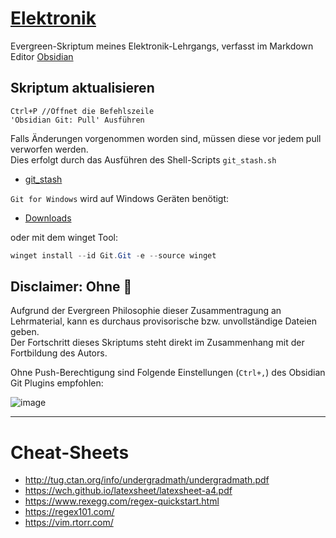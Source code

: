 # [Elektronik](https://github.com/s-grundner/Elektronik)

Evergreen-Skriptum meines Elektronik-Lehrgangs, verfasst im Markdown Editor [Obsidian](https://obsidian.md/)

## Skriptum aktualisieren

```
Ctrl+P //Öffnet die Befehlszeile
'Obsidian Git: Pull' Ausführen
```
Falls Änderungen vorgenommen worden sind, müssen diese vor jedem pull verworfen werden.  
Dies erfolgt durch das Ausführen des Shell-Scripts `git_stash.sh`

- [git_stash](git_stash.sh)

`Git for Windows` wird auf Windows Geräten benötigt:

- [Downloads](https://git-scm.com/download/win)

oder mit dem winget Tool:
```powershell
winget install --id Git.Git -e --source winget
```

## Disclaimer: Ohne 🔫

Aufgrund der Evergreen Philosophie dieser Zusammentragung an Lehrmaterial, kann es durchaus provisorische bzw. unvollständige Dateien geben.  
Der Fortschritt dieses Skriptums steht direkt im Zusammenhang mit der Fortbildung des Autors. 

Ohne Push-Berechtigung sind Folgende Einstellungen (`Ctrl+,`) des Obsidian Git Plugins empfohlen:

![image](https://user-images.githubusercontent.com/55248627/203434871-61b2e95f-2ac9-47c4-ab18-c2e13998bd1f.png)

---

# Cheat-Sheets

- <http://tug.ctan.org/info/undergradmath/undergradmath.pdf>
- <https://wch.github.io/latexsheet/latexsheet-a4.pdf>
- <https://www.rexegg.com/regex-quickstart.html>
- <https://regex101.com/>
- <https://vim.rtorr.com/>